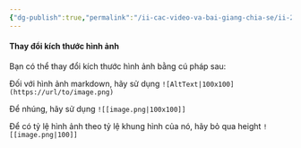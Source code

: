 ```yaml
---
{"dg-publish":true,"permalink":"/ii-cac-video-va-bai-giang-chia-se/ii-2-khac/cach-thay-doi-kich-co-anh/","dgPassFrontmatter":true,"noteIcon":"1","created":"","updated":""}
---
```


#### Thay đổi kích thước hình ảnh 

Bạn có thể thay đổi kích thước hình ảnh bằng cú pháp sau:

Đối với hình ảnh markdown, hãy sử dụng `![AltText|100x100](https://url/to/image.png)`

Để nhúng, hãy sử dụng `![[image.png|100x100]]`

Để có tỷ lệ hình ảnh theo tỷ lệ khung hình của nó, hãy bỏ qua height `![[image.png|100]]`
